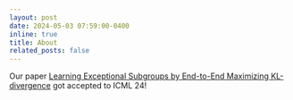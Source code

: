 ```yaml
---
layout: post
date: 2024-05-03 07:59:00-0400
inline: true
title: About
related_posts: false
---
```



Our paper <a href="https://arxiv.org/abs/2402.12930"> 
Learning Exceptional Subgroups by End-to-End Maximizing KL-divergence<a> got accepted to ICML 24!
